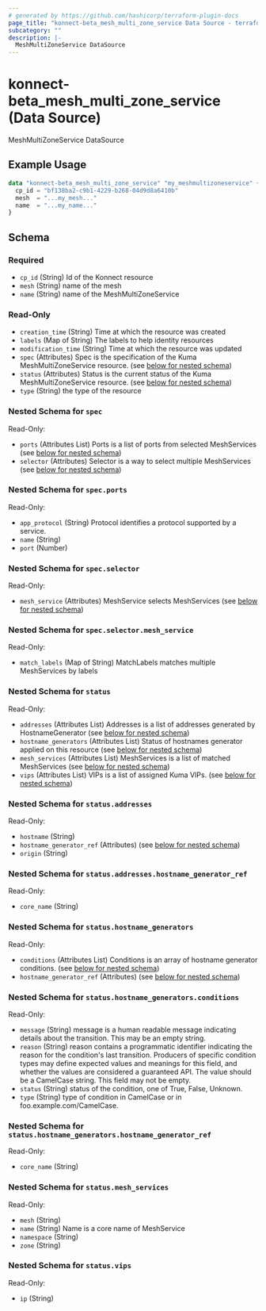 ```yaml
---
# generated by https://github.com/hashicorp/terraform-plugin-docs
page_title: "konnect-beta_mesh_multi_zone_service Data Source - terraform-provider-konnect-beta"
subcategory: ""
description: |-
  MeshMultiZoneService DataSource
---
```


# konnect-beta_mesh_multi_zone_service (Data Source)

MeshMultiZoneService DataSource

## Example Usage

```terraform
data "konnect-beta_mesh_multi_zone_service" "my_meshmultizoneservice" {
  cp_id = "bf138ba2-c9b1-4229-b268-04d9d8a6410b"
  mesh  = "...my_mesh..."
  name  = "...my_name..."
}
```

<!-- schema generated by tfplugindocs -->
## Schema

### Required

- `cp_id` (String) Id of the Konnect resource
- `mesh` (String) name of the mesh
- `name` (String) name of the MeshMultiZoneService

### Read-Only

- `creation_time` (String) Time at which the resource was created
- `labels` (Map of String) The labels to help identity resources
- `modification_time` (String) Time at which the resource was updated
- `spec` (Attributes) Spec is the specification of the Kuma MeshMultiZoneService resource. (see [below for nested schema](#nestedatt--spec))
- `status` (Attributes) Status is the current status of the Kuma MeshMultiZoneService resource. (see [below for nested schema](#nestedatt--status))
- `type` (String) the type of the resource

<a id="nestedatt--spec"></a>
### Nested Schema for `spec`

Read-Only:

- `ports` (Attributes List) Ports is a list of ports from selected MeshServices (see [below for nested schema](#nestedatt--spec--ports))
- `selector` (Attributes) Selector is a way to select multiple MeshServices (see [below for nested schema](#nestedatt--spec--selector))

<a id="nestedatt--spec--ports"></a>
### Nested Schema for `spec.ports`

Read-Only:

- `app_protocol` (String) Protocol identifies a protocol supported by a service.
- `name` (String)
- `port` (Number)


<a id="nestedatt--spec--selector"></a>
### Nested Schema for `spec.selector`

Read-Only:

- `mesh_service` (Attributes) MeshService selects MeshServices (see [below for nested schema](#nestedatt--spec--selector--mesh_service))

<a id="nestedatt--spec--selector--mesh_service"></a>
### Nested Schema for `spec.selector.mesh_service`

Read-Only:

- `match_labels` (Map of String) MatchLabels matches multiple MeshServices by labels




<a id="nestedatt--status"></a>
### Nested Schema for `status`

Read-Only:

- `addresses` (Attributes List) Addresses is a list of addresses generated by HostnameGenerator (see [below for nested schema](#nestedatt--status--addresses))
- `hostname_generators` (Attributes List) Status of hostnames generator applied on this resource (see [below for nested schema](#nestedatt--status--hostname_generators))
- `mesh_services` (Attributes List) MeshServices is a list of matched MeshServices (see [below for nested schema](#nestedatt--status--mesh_services))
- `vips` (Attributes List) VIPs is a list of assigned Kuma VIPs. (see [below for nested schema](#nestedatt--status--vips))

<a id="nestedatt--status--addresses"></a>
### Nested Schema for `status.addresses`

Read-Only:

- `hostname` (String)
- `hostname_generator_ref` (Attributes) (see [below for nested schema](#nestedatt--status--addresses--hostname_generator_ref))
- `origin` (String)

<a id="nestedatt--status--addresses--hostname_generator_ref"></a>
### Nested Schema for `status.addresses.hostname_generator_ref`

Read-Only:

- `core_name` (String)



<a id="nestedatt--status--hostname_generators"></a>
### Nested Schema for `status.hostname_generators`

Read-Only:

- `conditions` (Attributes List) Conditions is an array of hostname generator conditions. (see [below for nested schema](#nestedatt--status--hostname_generators--conditions))
- `hostname_generator_ref` (Attributes) (see [below for nested schema](#nestedatt--status--hostname_generators--hostname_generator_ref))

<a id="nestedatt--status--hostname_generators--conditions"></a>
### Nested Schema for `status.hostname_generators.conditions`

Read-Only:

- `message` (String) message is a human readable message indicating details about the transition.
This may be an empty string.
- `reason` (String) reason contains a programmatic identifier indicating the reason for the condition's last transition.
Producers of specific condition types may define expected values and meanings for this field,
and whether the values are considered a guaranteed API.
The value should be a CamelCase string.
This field may not be empty.
- `status` (String) status of the condition, one of True, False, Unknown.
- `type` (String) type of condition in CamelCase or in foo.example.com/CamelCase.


<a id="nestedatt--status--hostname_generators--hostname_generator_ref"></a>
### Nested Schema for `status.hostname_generators.hostname_generator_ref`

Read-Only:

- `core_name` (String)



<a id="nestedatt--status--mesh_services"></a>
### Nested Schema for `status.mesh_services`

Read-Only:

- `mesh` (String)
- `name` (String) Name is a core name of MeshService
- `namespace` (String)
- `zone` (String)


<a id="nestedatt--status--vips"></a>
### Nested Schema for `status.vips`

Read-Only:

- `ip` (String)
